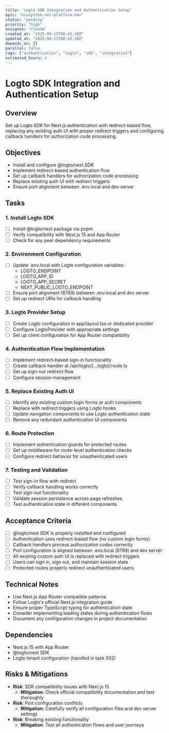 ```yaml
---
title: "Logto SDK Integration and Authentication Setup"
epic: "ecosystem-net-platform-max"
status: "pending"
priority: "high"
assignee: "claude"
created_at: "2025-09-13T00:42:30Z"
updated_at: "2025-09-13T00:42:30Z"
depends_on: []
parallel: false
tags: ["authentication", "logto", "sdk", "integration"]
estimated_hours: 4
---
```


# Logto SDK Integration and Authentication Setup

## Overview
Set up Logto SDK for Next.js authentication with redirect-based flow, replacing any existing auth UI with proper redirect triggers and configuring callback handlers for authorization code processing.

## Objectives
- Install and configure @logto/next SDK
- Implement redirect-based authentication flow
- Set up callback handlers for authorization code processing
- Replace existing auth UI with redirect triggers
- Ensure port alignment between .env.local and dev server

## Tasks

### 1. Install Logto SDK
- [ ] Install @logto/next package via pnpm
- [ ] Verify compatibility with Next.js 15 and App Router
- [ ] Check for any peer dependency requirements

### 2. Environment Configuration
- [ ] Update .env.local with Logto configuration variables:
  - LOGTO_ENDPOINT
  - LOGTO_APP_ID
  - LOGTO_APP_SECRET
  - NEXT_PUBLIC_LOGTO_ENDPOINT
- [ ] Ensure port alignment (6789) between .env.local and dev server
- [ ] Set up redirect URIs for callback handling

### 3. Logto Provider Setup
- [ ] Create Logto configuration in app/layout.tsx or dedicated provider
- [ ] Configure LogtoProvider with appropriate settings
- [ ] Set up client configuration for App Router compatibility

### 4. Authentication Flow Implementation
- [ ] Implement redirect-based sign-in functionality
- [ ] Create callback handler at /api/logto/[...logto]/route.ts
- [ ] Set up sign-out redirect flow
- [ ] Configure session management

### 5. Replace Existing Auth UI
- [ ] Identify any existing custom login forms or auth components
- [ ] Replace with redirect triggers using Logto hooks
- [ ] Update navigation components to use Logto authentication state
- [ ] Remove any redundant authentication UI components

### 6. Route Protection
- [ ] Implement authentication guards for protected routes
- [ ] Set up middleware for route-level authentication checks
- [ ] Configure redirect behavior for unauthenticated users

### 7. Testing and Validation
- [ ] Test sign-in flow with redirect
- [ ] Verify callback handling works correctly
- [ ] Test sign-out functionality
- [ ] Validate session persistence across page refreshes
- [ ] Test authentication state in different components

## Acceptance Criteria
- [ ] @logto/next SDK is properly installed and configured
- [ ] Authentication uses redirect-based flow (no custom login forms)
- [ ] Callback handlers process authorization codes correctly
- [ ] Port configuration is aligned between .env.local (6789) and dev server
- [ ] All existing custom auth UI is replaced with redirect triggers
- [ ] Users can sign in, sign out, and maintain session state
- [ ] Protected routes properly redirect unauthenticated users

## Technical Notes
- Use Next.js App Router compatible patterns
- Follow Logto's official Next.js integration guide
- Ensure proper TypeScript typing for authentication state
- Consider implementing loading states during authentication flows
- Document any configuration changes in project documentation

## Dependencies
- Next.js 15 with App Router
- @logto/next SDK
- Logto tenant configuration (handled in task 002)

## Risks & Mitigations
- **Risk**: SDK compatibility issues with Next.js 15
  - **Mitigation**: Check official compatibility documentation and test thoroughly
- **Risk**: Port configuration conflicts
  - **Mitigation**: Carefully verify all configuration files and dev server settings
- **Risk**: Breaking existing functionality
  - **Mitigation**: Test all authentication flows and user journeys